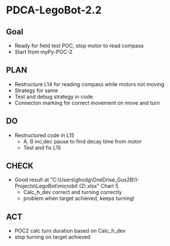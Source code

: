 # PDCA-LegoBot-2.2

## Goal

- Ready for field test POC, stop motor to read compass
- Start from myPy-POC-2

## PLAN

- Restructure L14 for reading compass while motors not moving
- Strategy for same
- Test and debug strategy in code
- Connecton marking for correct movement on move and turn

## DO

- Restructured code in L15
    - A, B inc,dec pause to find decay time from motor
    - Test and fix L15

## CHECK

- Good result at "C:\Users\ghodg\OneDrive\_Gus2B\1-Projects\LegoBot\microbit (2).xlsx" Chart 5
    - Calc_h_dev correct and turning correctly
    - problem when target achieved, keeps turning!

## ACT

- POC2 calc turn duration based on Calc_h_dev
- stop turning on target achieved
